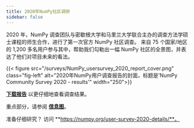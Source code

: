 ```yaml
---
title: 2020年NumPy社区调研
sidebar: false
---
```


2020 年，NumPy 调查团队与密歇根大学和马里兰大学联合主办的调查方法学硕士课程的师生合作，进行了第一次官方 NumPy 社区调查。 来自 75 个国家/地区的 1,200 多名用户参与其中，帮助我们勾勒出一幅 NumPy 社区的全景图，并表达了他们对项目未来的看法。

{{< figure src="/surveys/NumPy_usersurvey_2020_report_cover.png" class="fig-left" alt="2020年NumPy用户调查报告的封面，标题是'NumPy Community Survey 2020 - results'" width="250">}}

**[下载报告](/surveys/NumPy_usersurvey_2020_report.pdf)** 以更仔细地查看调查结果。


重点部分，请参阅 **[信息图](https://github.com/numpy/numpy-surveys/blob/master/images/2020NumPysurveyresults_community_infographic.pdf)**。

准备仔细研究？ 访问 **https://numpy.org/user-survey-2020-details/**。

